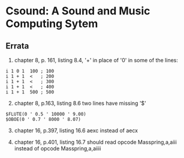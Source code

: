 Csound: A Sound and Music Computing Sytem
================================

Errata
------

1. chapter 8, p. 161, listing 8.4, '+' in place of '0' in
some of the lines:

```
i 1 0 1  100 ; 100
i 1 + 1  <   ; 200 
i 1 + 1  <   ; 300
i 1 + 1  <   ; 400
i 1 + 1  500 ; 500
```


2. chapter 8, p.163, listing 8.6 two lines
have missing '$' 

```
$FLUTE(0 ' 0.5 ' 10000 ' 9.00)
$OBOE(0 ' 0.7 ' 8000 ' 8.07)
```

3. chapter 16, p.397, listing 16.6
aexc instead of aecx 


4. chapter 16, p.401, listing 16.7 should read
opcode Masspring,a,aiii instead of
opcode Masspring,a,aiiii
